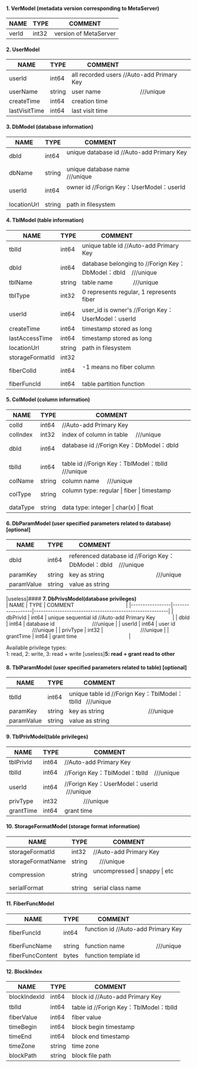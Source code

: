  #### 1. VerModel (metadata version corresponding to MetaServer)
 | NAME           | TYPE             | COMMENT              |
 |----------------|------------------|----------------------|
 | verId          | int32            | version of MetaServer|
 
 #### 2. UserModel
 | NAME           | TYPE             | COMMENT                                               |
 |----------------|------------------|-------------------------------------------------------|
 | userId         | int64            | all recorded users //Auto-add Primary Key             |   
 | userName       | string           | user name                                   ///unique |
 | createTime     | int64            | creation time                                         |
 | lastVisitTime  | int64            | last visit time                                       |
 
 #### 3. DbModel (database information)
 | NAME           | TYPE             | COMMENT                                                |
 |----------------|------------------|--------------------------------------------------------|
 | dbId           | int64            | unique database id //Auto-add Primary Key              |   
 | dbName         | string           | unique database name                        ///unique  |
 | userId         | int64            | owner id //Forign Key：UserModel：userId                |
 | locationUrl    | string           | path in filesystem                                     |
 
 #### 4. TblModel (table information)
 | NAME           | TYPE             | COMMENT                                                       |
 |----------------|------------------|---------------------------------------------------------------|
 | tblId          | int64            | unique table id //Auto-add Primary Key                        | 
 | dbId           | int64            | database belonging to //Forign Key：DbModel：dbId    ///unique |   
 | tblName        | string           | table name                                          ///unique |
 | tblType        | int32            | 0 represents regular, 1 represents fiber                      |
 | userId         | int64            | user_id is owner's  //Forign Key：UserModel：userId            |  
 | createTime     | int64            | timestamp stored as long                                      |
 | lastAccessTime | int64            | timestamp stored as long                                      |
 | locationUrl    | string           | path in filesystem                                            |
 | storageFormatId| int32            |                                                               |
 | fiberColId     | int64            | -1 means no fiber column                                      |
 | fiberFuncId    | int64            | table partition function                                      |
 
 #### 5. ColModel (column information)
 | NAME           | TYPE             | COMMENT                                                   |
 |----------------|------------------|-----------------------------------------------------------|
 | colId          | int64            |//Auto-add Primary Key                                     |   
 | colIndex       | int32            | index of column in table                      ///unique   |
 | dbId           | int64            | database id //Forign Key：DbModel：dbId                    |   
 | tblId          | int64            | table id //Forign Key：TblModel：tblId         ///unique   |   
 | colName        | string           | column name                                   ///unique   |
 | colType        | string           | column type: regular \| fiber \| timestamp                |
 | dataType       | string           | data type: integer \| char(x) \| float                    |
 
 #### 6. DbParamModel (user specified parameters related to database) [optional]
 | NAME           | TYPE             | COMMENT                                                        |
 |----------------|------------------|----------------------------------------------------------------|
 | dbId           | int64            | referenced database id //Forign Key：DbModel：dbId    ///unique |   
 | paramKey       | string           | key as string                                        ///unique |
 | paramValue     | string           | value as string                                                |
 
 [useless]#### __7. DbPrivsModel(database privileges)__       
 | NAME            | TYPE             | COMMENT                                                 |
 |-----------------|------------------|---------------------------------------------------------|
 | dbPrivId        | int64            | unique sequential id //Auto-add Primary Key             |
 | dbId            | int64            | database id                                   ///unique |
 | userId          | int64            | user id                                       ///unique |
 | privType        | int32            |                                               ///unique |
 | grantTime       | int64            | grant time                                              |
 
 Available privilege types:    
 1: read, 2: write, 3: read + write   [useless]__5: read + grant read to other__
 
 #### 8. TblParamModel (user specified parameters related to table) [optional]
 | NAME           | TYPE             | COMMENT                                                  |
 |----------------|------------------|----------------------------------------------------------|
 | tblId          | int64            | unique table id //Forign Key：TblModel：tblId   ///unique | 
 | paramKey       | string           | key as string                                  ///unique |
 | paramValue     | string           | value as string                                          |
 
 #### 9. TblPrivModel(table privileges)
 | NAME           | TYPE             | COMMENT                                    |
 |----------------|------------------|--------------------------------------------|
 | tblPrivId      | int64            |//Auto-add Primary Key                      |   
 | tblId          | int64            |//Forign Key：TblModel：tblId      ///unique |   
 | userId         | int64            |//Forign Key：UserModel：userId    ///unique |   
 | privType       | int32            |                                  ///unique |
 | grantTime      | int64            | grant time                                 |
 
 #### 10. StorageFormatModel (storage format information)
 | NAME             | TYPE             | COMMENT                                    |
 |------------------|------------------|--------------------------------------------|
 | storageFormatId  | int32            |//Auto-add Primary Key                      |
 | storageFormatName| string           |                                  ///unique |
 | compression      | string           | uncompressed \| snappy \| etc              |
 | serialFormat     | string           | serial class name                          |
 
 #### 11. FiberFuncModel
 | NAME               | TYPE             | COMMENT                                         |
 |----------------    |------------------|-------------------------------------------------|
 | fiberFuncId        | int64            | function id  //Auto-add Primary Key             |
 | fiberFuncName      | string           | function name                         ///unique |
 | fiberFuncContent   | bytes            | function template id                            |
 
 #### 12. BlockIndex
 | NAME            | TYPE             | COMMENT                               |
 |-----------------|------------------|---------------------------------------|
 | blockIndexId    | int64            | block id //Auto-add Primary Key       |   
 | tblId           | int64            | table id //Forign Key：TblModel：tblId |   
 | fiberValue      | int64            | fiber value                           |
 | timeBegin       | int64            | block begin timestamp                 |
 | timeEnd         | int64            | block end timestamp                   |
 | timeZone        | string           | time zone                             |
 | blockPath       | string           | block file path                       |
